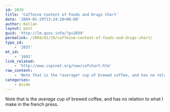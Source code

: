 ```yaml
---
id: 2039
title: 'Caffeine Content of Foods and Drugs Chart'
date: '2004-01-29T13:24:20+00:00'
author: Kellan
layout: post
guid: 'http://lm.quxx.info/?p=2039'
permalink: /2004/01/29/caffeine-content-of-foods-and-drugs-chart/
typo_id:
    - '2037'
mt_id:
    - '1691'
link_related:
    - 'http://www.cspinet.org/new/cafchart.htm'
raw_content:
    - 'Note that is the *average* cup of brewed coffee, and has no relation to what I make in the french press.'
categories:
    - Aside
---
```


Note that is the *average* cup of brewed coffee, and has no relation to what I make in the french press.